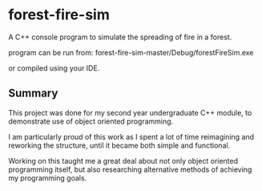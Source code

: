 # forest-fire-sim

A C++ console program to simulate the spreading of fire in a forest. 

program can be run from: forest-fire-sim-master/Debug/forestFireSim.exe 

or compiled using your IDE.

## Summary

This project was done for my second year undergraduate C++ module, to demonstrate use of object oriented programming. 

I am particularly proud of this work as I spent a lot of time reimagining and reworking the structure, until it became both simple and functional. 

Working on this taught me a great deal about not only object oriented programming itself, but also researching alternative methods of achieving my programming goals. 
